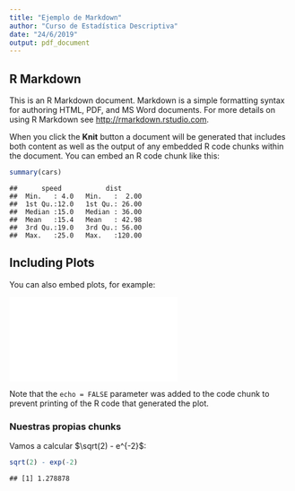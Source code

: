 ```yaml
---
title: "Ejemplo de Markdown"
author: "Curso de Estadística Descriptiva"
date: "24/6/2019"
output: pdf_document
---
```




## R Markdown

This is an R Markdown document. Markdown is a simple formatting syntax for authoring HTML, PDF, and MS Word documents. For more details on using R Markdown see <http://rmarkdown.rstudio.com>.

When you click the **Knit** button a document will be generated that includes both content as well as the output of any embedded R code chunks within the document. You can embed an R code chunk like this:


```r
summary(cars)
```

```
##      speed           dist       
##  Min.   : 4.0   Min.   :  2.00  
##  1st Qu.:12.0   1st Qu.: 26.00  
##  Median :15.0   Median : 36.00  
##  Mean   :15.4   Mean   : 42.98  
##  3rd Qu.:19.0   3rd Qu.: 56.00  
##  Max.   :25.0   Max.   :120.00
```

## Including Plots

You can also embed plots, for example:

![](Ejercicio_1_files/figure-latex/pressure-1.pdf)<!-- --> 

Note that the `echo = FALSE` parameter was added to the code chunk to prevent printing of the R code that generated the plot.

### Nuestras propias chunks

Vamos a calcular $\sqrt(2) - e^{-2}$:

```r
sqrt(2) - exp(-2)
```

```
## [1] 1.278878
```



